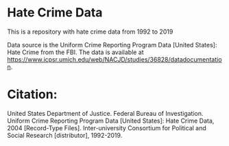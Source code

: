 # Hate Crime Data
This is a repository with hate crime data from 1992 to 2019

Data source is the Uniform Crime Reporting Program Data [United States]: Hate Crime from the FBI. The data is available at https://www.icpsr.umich.edu/web/NACJD/studies/36828/datadocumentation.

# Citation:

United States Department of Justice. Federal Bureau of Investigation. Uniform Crime Reporting Program Data [United States]: Hate Crime Data, 2004 [Record-Type Files]. Inter-university Consortium for Political and Social Research [distributor], 1992-2019. 